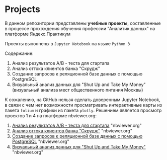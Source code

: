 # Projects

В данном репозитории представлены **учебные проекты**, составленные в процессе прохождения обучения профессии "Аналитик данных" на платформе Яндекс.Практикум

Проекты выполнены в `Jupyter Notebook` на языке `Python 3`

Содержание:
1. Анализ результатов A/B - теста для стартапа
2. Анализ оттока клиентов банка "Скрудж"
3. Создание запросов к реляционной базе данных с помощью PostgreSQL
4. Визуальный анализ данных для "Shut Up and Take My Money" (визуальный анализа мест общественного питания Москвы)


К сожалению, на GitHub нельзя сделать доверенным Jupyter Notebook, в связи с чем нет возможности просматривать интерактивные карты из пакета `folium` и графики из пакета `plotly`. Решением является просмотр проектов 1 и 4 на платформе nbviewer.org:

1. [Анализ результатов A/B - теста для стартапа](https://nbviewer.org/github/w3llnamed/Projects/blob/main/ab_test/ab_test.ipynb) "nbviewer.org"
2. [Анализ оттока клиентов банка "Скрудж"](https://nbviewer.org/github/w3llnamed/Projects/blob/main/bank_churn_analysis/bank_churn_analysis.ipynb) "nbviewer.org"
3. [Создание запросов к реляционной базе данных с помощью PostgreSQL](https://nbviewer.org/github/w3llnamed/Projects/blob/main/sql_query/sql_query.ipynb) "nbviewer.org"
4. [Визуальный анализ данных для "Shut Up and Take My Money"](https://nbviewer.org/github/w3llnamed/Projects/blob/main/visualization/visualization.ipynb) "nbviewer.org"

